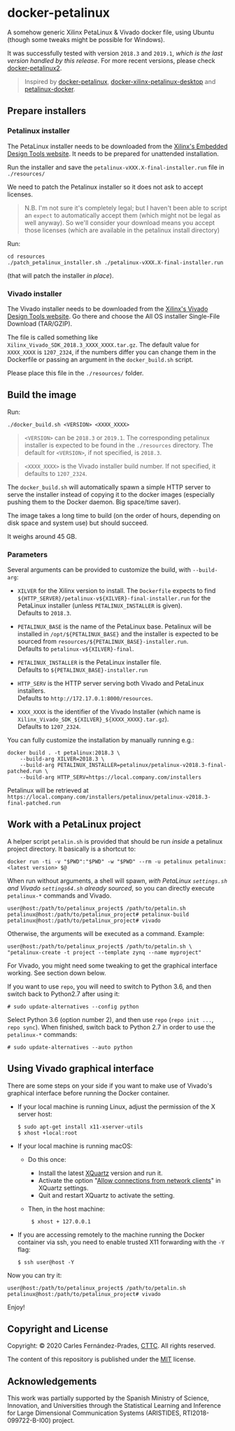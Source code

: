 <!-- prettier-ignore-start -->
[comment]: # (
SPDX-License-Identifier: MIT
)

[comment]: # (
SPDX-FileCopyrightText: 2020 Carles Fernandez-Prades <carles.fernandez@cttc.es>
)
<!-- prettier-ignore-end -->

# docker-petalinux

A somehow generic Xilinx PetaLinux & Vivado docker file, using Ubuntu (though
some tweaks might be possible for Windows).

It was successfully tested with version `2018.3` and `2019.1`, _which is the
last version handled by this release_. For more recent versions, please check
[docker-petalinux2](https://github.com/carlesfernandez/docker-petalinux2).

> Inspired by
> [docker-petalinux](https://github.com/matthieu-labas/docker-petalinux),
> [docker-xilinx-petalinux-desktop](https://github.com/JamesAnthonyLow/docker-xilinx-petalinux-desktop)
> and [petalinux-docker](https://github.com/xaljer/petalinux-docker).

## Prepare installers

### Petalinux installer

The PetaLinux installer needs to be downloaded from the
[Xilinx's Embedded Design Tools website](https://www.xilinx.com/support/download/index.html/content/xilinx/en/downloadNav/embedded-design-tools.html).
It needs to be prepared for unattended installation.

Run the installer and save the `petalinux-vXXX.X-final-installer.run` file in
`./resources/`

We need to patch the Petalinux installer so it does not ask to accept licenses.

> N.B. I'm not sure it's completely legal; but I haven't been able to script an
> `expect` to automatically accept them (which might not be legal as well
> anyway). So we'll consider your download means you accept those licenses
> (which are available in the petalinux install directory)

Run:

    cd resources
    ./patch_petalinux_installer.sh ./petalinux-vXXX.X-final-installer.run

(that will patch the installer _in place_).

### Vivado installer

The Vivado installer needs to be downloaded from the
[Xilinx's Vivado Design Tools website](https://www.xilinx.com/support/download/index.html/content/xilinx/en/downloadNav/vivado-design-tools.html).
Go there and choose the All OS installer Single-File Download (TAR/GZIP).

The file is called something like `Xilinx_Vivado_SDK_2018.3_XXXX_XXXX.tar.gz`.
The default value for `XXXX_XXXX` is `1207_2324`, if the numbers differ you can
change them in the Dockerfile or passing an argument in the `docker_build.sh`
script.

Please place this file in the `./resources/` folder.

## Build the image

Run:

    ./docker_build.sh <VERSION> <XXXX_XXXX>

> `<VERSION>` can be `2018.3` or `2019.1`. The corresponding petalinux installer
> is expected to be found in the `./resources` directory. The default for
> `<VERSION>`, if not specified, is `2018.3`.

> `<XXXX_XXXX>` is the Vivado installer build number. If not specified, it
> defaults to `1207_2324`.

The `docker_build.sh` will automatically spawn a simple HTTP server to serve the
installer instead of copying it to the docker images (especially pushing them to
the Docker daemon. Big space/time saver).

The image takes a long time to build (on the order of hours, depending on disk
space and system use) but should succeed.

It weighs around 45 GB.

### Parameters

Several arguments can be provided to customize the build, with `--build-arg`:

- `XILVER` for the Xilinx version to install. The `Dockerfile` expects to find
  `${HTTP_SERVER}/petalinux-v${XILVER}-final-installer.run` for the PetaLinux
  installer (unless `PETALINUX_INSTALLER` is given). <br/>Defaults to `2018.3`.

- `PETALINUX_BASE` is the name of the PetaLinux base. Petalinux will be
  installed in `/opt/${PETALINUX_BASE}` and the installer is expected to be
  sourced from `resources/${PETALINUX_BASE}-installer.run`. <br/>Defaults to
  `petalinux-v${XILVER}-final`.

- `PETALINUX_INSTALLER` is the PetaLinux installer file. <br/>Defaults to
  `${PETALINUX_BASE}-installer.run`

- `HTTP_SERV` is the HTTP server serving both Vivado and PetaLinux installers.
  <br/>Defaults to `http://172.17.0.1:8000/resources`.

- `XXXX_XXXX` is the identifier of the Vivado Installer (which name is
  `Xilinx_Vivado_SDK_${XILVER}_${XXXX_XXXX}.tar.gz`). <br/>Defaults to
  `1207_2324`.

You can fully customize the installation by manually running e.g.:

    docker build . -t petalinux:2018.3 \
        --build-arg XILVER=2018.3 \
        --build-arg PETALINUX_INSTALLER=petalinux/petalinux-v2018.3-final-patched.run \
        --build-arg HTTP_SERV=https://local.company.com/installers

Petalinux will be retrieved at
`https://local.company.com/installers/petalinux/petalinux-v2018.3-final-patched.run`

## Work with a PetaLinux project

A helper script `petalin.sh` is provided that should be run _inside_ a petalinux
project directory. It basically is a shortcut to:

    docker run -ti -v "$PWD":"$PWD" -w "$PWD" --rm -u petalinux petalinux:<latest version> $@

When run without arguments, a shell will spawn, _with PetaLinux `settings.sh`
and Vivado `settings64.sh` already sourced_, so you can directly execute
`petalinux-*` commands and Vivado.

    user@host:/path/to/petalinux_project$ /path/to/petalin.sh
    petalinux@host:/path/to/petalinux_project# petalinux-build
    petalinux@host:/path/to/petalinux_project# vivado

Otherwise, the arguments will be executed as a command. Example:

    user@host:/path/to/petalinux_project$ /path/to/petalin.sh \
    "petalinux-create -t project --template zynq --name myproject"

For Vivado, you might need some tweaking to get the graphical interface working.
See section down below.

If you want to use `repo`, you will need to switch to Python 3.6, and then
switch back to Python2.7 after using it:

    # sudo update-alternatives --config python

Select Python 3.6 (option number 2), and then use `repo` (`repo init ...`,
`repo sync`). When finished, switch back to Python 2.7 in order to use the
`petalinux-*` commands:

    # sudo update-alternatives --auto python

## Using Vivado graphical interface

There are some steps on your side if you want to make use of Vivado's graphical
interface before running the Docker container.

- If your local machine is running Linux, adjust the permission of the X server
  host:

      $ sudo apt-get install x11-xserver-utils
      $ xhost +local:root

- If your local machine is running macOS:

  - Do this once:

    - Install the latest [XQuartz](https://www.xquartz.org/) version and run it.
    - Activate the option
      "[Allow connections from network clients](https://blogs.oracle.com/oraclewebcentersuite/running-gui-applications-on-native-docker-containers-for-mac)"
      in XQuartz settings.
    - Quit and restart XQuartz to activate the setting.

  - Then, in the host machine:

         $ xhost + 127.0.0.1

- If you are accessing remotely to the machine running the Docker container via
  ssh, you need to enable trusted X11 forwarding with the `-Y` flag:

      $ ssh user@host -Y

Now you can try it:

    user@host:/path/to/petalinux_project$ /path/to/petalin.sh
    petalinux@host:/path/to/petalinux_project# vivado

Enjoy!

## Copyright and License

Copyright: &copy; 2020 Carles Fern&aacute;ndez-Prades,
[CTTC](https://www.cttc.cat). All rights reserved.

The content of this repository is published under the [MIT](./LICENSE) license.

## Acknowledgements

This work was partially supported by the Spanish Ministry of Science,
Innovation, and Universities through the Statistical Learning and Inference for
Large Dimensional Communication Systems (ARISTIDES, RTI2018-099722-B-I00)
project.
